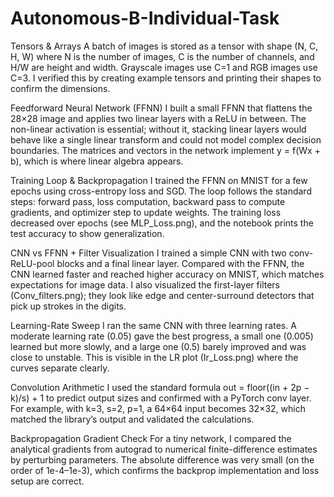 # Autonomous-B-Individual-Task

Tensors & Arrays
A batch of images is stored as a tensor with shape (N, C, H, W) where N is the number of images, C is the number of channels, and H/W are height and width. Grayscale images use C=1 and RGB images use C=3. I verified this by creating example tensors and printing their shapes to confirm the dimensions.

Feedforward Neural Network (FFNN)
I built a small FFNN that flattens the 28×28 image and applies two linear layers with a ReLU in between. The non-linear activation is essential; without it, stacking linear layers would behave like a single linear transform and could not model complex decision boundaries. The matrices and vectors in the network implement y = f(Wx + b), which is where linear algebra appears.

Training Loop & Backpropagation
I trained the FFNN on MNIST for a few epochs using cross-entropy loss and SGD. The loop follows the standard steps: forward pass, loss computation, backward pass to compute gradients, and optimizer step to update weights. The training loss decreased over epochs (see MLP_Loss.png), and the notebook prints the test accuracy to show generalization.

CNN vs FFNN + Filter Visualization
I trained a simple CNN with two conv-ReLU-pool blocks and a final linear layer. Compared with the FFNN, the CNN learned faster and reached higher accuracy on MNIST, which matches expectations for image data. I also visualized the first-layer filters (Conv_filters.png); they look like edge and center-surround detectors that pick up strokes in the digits.

Learning-Rate Sweep
I ran the same CNN with three learning rates. A moderate learning rate (0.05) gave the best progress, a small one (0.005) learned but more slowly, and a large one (0.5) barely improved and was close to unstable. This is visible in the LR plot (Ir_Loss.png) where the curves separate clearly.

Convolution Arithmetic
I used the standard formula out = floor((in + 2p − k)/s) + 1 to predict output sizes and confirmed with a PyTorch conv layer. For example, with k=3, s=2, p=1, a 64×64 input becomes 32×32, which matched the library’s output and validated the calculations.

Backpropagation Gradient Check
For a tiny network, I compared the analytical gradients from autograd to numerical finite-difference estimates by perturbing parameters. The absolute difference was very small (on the order of 1e-4–1e-3), which confirms the backprop implementation and loss setup are correct.
